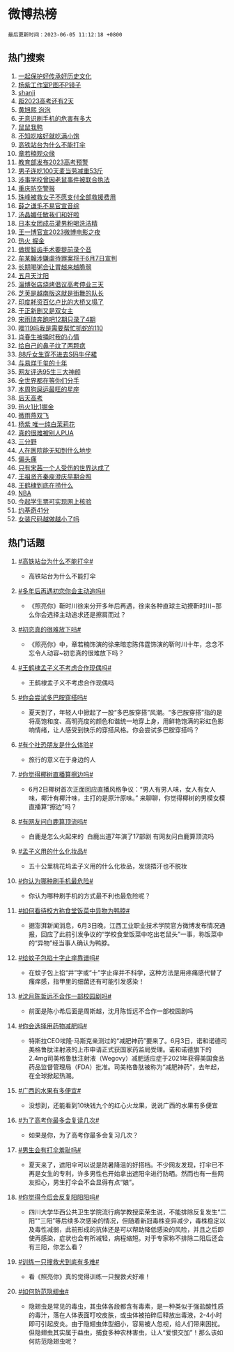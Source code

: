 # 微博热榜

`最后更新时间：2023-06-05 11:12:18 +0800`

## 热门搜索

1. [一起保护好传承好历史文化](https://m.weibo.cn/search?containerid=100103type%3D1%26t%3D10%26q%3D%23%E4%B8%80%E8%B5%B7%E4%BF%9D%E6%8A%A4%E5%A5%BD%E4%BC%A0%E6%89%BF%E5%A5%BD%E5%8E%86%E5%8F%B2%E6%96%87%E5%8C%96%23&stream_entry_id=51&isnewpage=1&extparam=seat%3D1%26c_type%3D51%26filter_type%3Drealtimehot%26stream_entry_id%3D51%26cate%3D10103%26dgr%3D0%26pos%3D0%26display_time%3D1685934736%26pre_seqid%3D168593473655006462109&luicode=10000011&lfid=106003type%253D25%2526t%253D3%2526disable_hot%253D1%2526filter_type%253Drealtimehot)
1. [杨紫工作室P图不P镜子](https://m.weibo.cn/search?containerid=100103type%3D1%26t%3D10%26q%3D%23%E6%9D%A8%E7%B4%AB%E5%B7%A5%E4%BD%9C%E5%AE%A4P%E5%9B%BE%E4%B8%8DP%E9%95%9C%E5%AD%90%23&stream_entry_id=31&isnewpage=1&extparam=seat%3D1%26realpos%3D1%26band_rank%3D1%26pos%3D0%26lcate%3D5001%26c_type%3D31%26filter_type%3Drealtimehot%26dgr%3D0%26stream_entry_id%3D31%26cate%3D5001%26flag%3D2%26q%3D%2523%25E6%259D%25A8%25E7%25B4%25AB%25E5%25B7%25A5%25E4%25BD%259C%25E5%25AE%25A4P%25E5%259B%25BE%25E4%25B8%258DP%25E9%2595%259C%25E5%25AD%2590%2523%26display_time%3D1685934736%26pre_seqid%3D168593473655006462109&luicode=10000011&lfid=106003type%253D25%2526t%253D3%2526disable_hot%253D1%2526filter_type%253Drealtimehot)
1. [shanji](https://m.weibo.cn/search?containerid=100103type%3D1%26t%3D10%26q%3Dshanji&stream_entry_id=31&isnewpage=1&extparam=seat%3D1%26realpos%3D2%26band_rank%3D2%26pos%3D1%26lcate%3D5001%26c_type%3D31%26filter_type%3Drealtimehot%26dgr%3D0%26stream_entry_id%3D31%26cate%3D5001%26flag%3D1%26q%3Dshanji%26display_time%3D1685934736%26pre_seqid%3D168593473655006462109&luicode=10000011&lfid=106003type%253D25%2526t%253D3%2526disable_hot%253D1%2526filter_type%253Drealtimehot)
1. [距2023高考还有2天](https://m.weibo.cn/search?containerid=100103type%3D1%26t%3D10%26q%3D%23%E8%B7%9D2023%E9%AB%98%E8%80%83%E8%BF%98%E6%9C%892%E5%A4%A9%23&stream_entry_id=31&isnewpage=1&extparam=seat%3D1%26realpos%3D3%26band_rank%3D3%26pos%3D2%26lcate%3D5001%26c_type%3D31%26filter_type%3Drealtimehot%26dgr%3D0%26stream_entry_id%3D31%26cate%3D5001%26flag%3D1%26q%3D%2523%25E8%25B7%259D2023%25E9%25AB%2598%25E8%2580%2583%25E8%25BF%2598%25E6%259C%25892%25E5%25A4%25A9%2523%26display_time%3D1685934736%26pre_seqid%3D168593473655006462109&luicode=10000011&lfid=106003type%253D25%2526t%253D3%2526disable_hot%253D1%2526filter_type%253Drealtimehot)
1. [黄旭熙 泡泡](https://m.weibo.cn/search?containerid=100103type%3D1%26t%3D10%26q%3D%E9%BB%84%E6%97%AD%E7%86%99+%E6%B3%A1%E6%B3%A1&stream_entry_id=31&isnewpage=1&extparam=seat%3D1%26realpos%3D4%26band_rank%3D4%26pos%3D3%26lcate%3D5001%26c_type%3D31%26filter_type%3Drealtimehot%26dgr%3D0%26stream_entry_id%3D31%26cate%3D5001%26flag%3D1%26q%3D%25E9%25BB%2584%25E6%2597%25AD%25E7%2586%2599%2520%25E6%25B3%25A1%25E6%25B3%25A1%26display_time%3D1685934736%26pre_seqid%3D168593473655006462109&luicode=10000011&lfid=106003type%253D25%2526t%253D3%2526disable_hot%253D1%2526filter_type%253Drealtimehot)
1. [无意识刷手机的危害有多大](https://m.weibo.cn/search?containerid=100103type%3D1%26t%3D10%26q%3D%23%E6%97%A0%E6%84%8F%E8%AF%86%E5%88%B7%E6%89%8B%E6%9C%BA%E7%9A%84%E5%8D%B1%E5%AE%B3%E6%9C%89%E5%A4%9A%E5%A4%A7%23&stream_entry_id=31&isnewpage=1&extparam=seat%3D1%26realpos%3D5%26band_rank%3D5%26pos%3D4%26lcate%3D5001%26c_type%3D31%26filter_type%3Drealtimehot%26dgr%3D0%26stream_entry_id%3D31%26cate%3D5001%26flag%3D2%26q%3D%2523%25E6%2597%25A0%25E6%2584%258F%25E8%25AF%2586%25E5%2588%25B7%25E6%2589%258B%25E6%259C%25BA%25E7%259A%2584%25E5%258D%25B1%25E5%25AE%25B3%25E6%259C%2589%25E5%25A4%259A%25E5%25A4%25A7%2523%26display_time%3D1685934736%26pre_seqid%3D168593473655006462109&luicode=10000011&lfid=106003type%253D25%2526t%253D3%2526disable_hot%253D1%2526filter_type%253Drealtimehot)
1. [鼠鼠我鸭](https://m.weibo.cn/search?containerid=100103type%3D1%26t%3D10%26q%3D%E9%BC%A0%E9%BC%A0%E6%88%91%E9%B8%AD&stream_entry_id=31&isnewpage=1&extparam=seat%3D1%26realpos%3D6%26band_rank%3D6%26pos%3D5%26lcate%3D5001%26c_type%3D31%26filter_type%3Drealtimehot%26dgr%3D0%26stream_entry_id%3D31%26cate%3D5001%26flag%3D1%26q%3D%25E9%25BC%25A0%25E9%25BC%25A0%25E6%2588%2591%25E9%25B8%25AD%26display_time%3D1685934736%26pre_seqid%3D168593473655006462109&luicode=10000011&lfid=106003type%253D25%2526t%253D3%2526disable_hot%253D1%2526filter_type%253Drealtimehot)
1. [不知吃啥好就吃满小饱](https://m.weibo.cn/search?containerid=100103type%3D1%26t%3D10%26q%3D%23%E4%B8%8D%E7%9F%A5%E5%90%83%E5%95%A5%E5%A5%BD%E5%B0%B1%E5%90%83%E6%BB%A1%E5%B0%8F%E9%A5%B1%23&stream_entry_id=31&isnewpage=1&extparam=seat%3D1%26stream_entry_id%3D31%26c_type%3D31%26band_rank%3D7%26topic_ad%3D1%26pos%3D6%26lcate%3D5001%26is_ad_pos%3D1%26filter_type%3Drealtimehot%26q%3D%2523%25E4%25B8%258D%25E7%259F%25A5%25E5%2590%2583%25E5%2595%25A5%25E5%25A5%25BD%25E5%25B0%25B1%25E5%2590%2583%25E6%25BB%25A1%25E5%25B0%258F%25E9%25A5%25B1%2523%26cate%3D5001%26dgr%3D0%26adid%3D191347%26display_time%3D1685934736%26pre_seqid%3D168593473655006462109&luicode=10000011&lfid=106003type%253D25%2526t%253D3%2526disable_hot%253D1%2526filter_type%253Drealtimehot)
1. [高铁站台为什么不能打伞](https://m.weibo.cn/search?containerid=100103type%3D1%26t%3D10%26q%3D%23%E9%AB%98%E9%93%81%E7%AB%99%E5%8F%B0%E4%B8%BA%E4%BB%80%E4%B9%88%E4%B8%8D%E8%83%BD%E6%89%93%E4%BC%9E%23&stream_entry_id=31&isnewpage=1&extparam=seat%3D1%26realpos%3D7%26band_rank%3D7%26pos%3D7%26lcate%3D5001%26c_type%3D31%26filter_type%3Drealtimehot%26dgr%3D0%26stream_entry_id%3D31%26cate%3D5001%26flag%3D1%26q%3D%2523%25E9%25AB%2598%25E9%2593%2581%25E7%25AB%2599%25E5%258F%25B0%25E4%25B8%25BA%25E4%25BB%2580%25E4%25B9%2588%25E4%25B8%258D%25E8%2583%25BD%25E6%2589%2593%25E4%25BC%259E%2523%26display_time%3D1685934736%26pre_seqid%3D168593473655006462109&luicode=10000011&lfid=106003type%253D25%2526t%253D3%2526disable_hot%253D1%2526filter_type%253Drealtimehot)
1. [章若楠观众缘](https://m.weibo.cn/search?containerid=100103type%3D1%26t%3D10%26q%3D%23%E7%AB%A0%E8%8B%A5%E6%A5%A0%E8%A7%82%E4%BC%97%E7%BC%98%23&stream_entry_id=31&isnewpage=1&extparam=seat%3D1%26realpos%3D8%26band_rank%3D8%26pos%3D8%26lcate%3D5001%26c_type%3D31%26filter_type%3Drealtimehot%26dgr%3D0%26stream_entry_id%3D31%26cate%3D5001%26flag%3D2%26q%3D%2523%25E7%25AB%25A0%25E8%258B%25A5%25E6%25A5%25A0%25E8%25A7%2582%25E4%25BC%2597%25E7%25BC%2598%2523%26display_time%3D1685934736%26pre_seqid%3D168593473655006462109&luicode=10000011&lfid=106003type%253D25%2526t%253D3%2526disable_hot%253D1%2526filter_type%253Drealtimehot)
1. [教育部发布2023高考预警](https://m.weibo.cn/search?containerid=100103type%3D1%26t%3D10%26q%3D%23%E6%95%99%E8%82%B2%E9%83%A8%E5%8F%91%E5%B8%832023%E9%AB%98%E8%80%83%E9%A2%84%E8%AD%A6%23&stream_entry_id=31&isnewpage=1&extparam=seat%3D1%26realpos%3D9%26band_rank%3D9%26pos%3D9%26lcate%3D5001%26c_type%3D31%26filter_type%3Drealtimehot%26dgr%3D0%26stream_entry_id%3D31%26cate%3D5001%26flag%3D2%26q%3D%2523%25E6%2595%2599%25E8%2582%25B2%25E9%2583%25A8%25E5%258F%2591%25E5%25B8%25832023%25E9%25AB%2598%25E8%2580%2583%25E9%25A2%2584%25E8%25AD%25A6%2523%26display_time%3D1685934736%26pre_seqid%3D168593473655006462109&luicode=10000011&lfid=106003type%253D25%2526t%253D3%2526disable_hot%253D1%2526filter_type%253Drealtimehot)
1. [男子连吃100天麦当劳减重53斤](https://m.weibo.cn/search?containerid=100103type%3D1%26t%3D10%26q%3D%23%E7%94%B7%E5%AD%90%E8%BF%9E%E5%90%83100%E5%A4%A9%E9%BA%A6%E5%BD%93%E5%8A%B3%E5%87%8F%E9%87%8D53%E6%96%A4%23&stream_entry_id=31&isnewpage=1&extparam=seat%3D1%26realpos%3D10%26band_rank%3D10%26pos%3D10%26lcate%3D5001%26c_type%3D31%26filter_type%3Drealtimehot%26dgr%3D0%26stream_entry_id%3D31%26cate%3D5001%26flag%3D2%26q%3D%2523%25E7%2594%25B7%25E5%25AD%2590%25E8%25BF%259E%25E5%2590%2583100%25E5%25A4%25A9%25E9%25BA%25A6%25E5%25BD%2593%25E5%258A%25B3%25E5%2587%258F%25E9%2587%258D53%25E6%2596%25A4%2523%26display_time%3D1685934736%26pre_seqid%3D168593473655006462109&luicode=10000011&lfid=106003type%253D25%2526t%253D3%2526disable_hot%253D1%2526filter_type%253Drealtimehot)
1. [涉事学校曾因老鼠事件被联合执法](https://m.weibo.cn/search?containerid=100103type%3D1%26t%3D10%26q%3D%23%E6%B6%89%E4%BA%8B%E5%AD%A6%E6%A0%A1%E6%9B%BE%E5%9B%A0%E8%80%81%E9%BC%A0%E4%BA%8B%E4%BB%B6%E8%A2%AB%E8%81%94%E5%90%88%E6%89%A7%E6%B3%95%23&stream_entry_id=31&isnewpage=1&extparam=seat%3D1%26realpos%3D11%26band_rank%3D11%26pos%3D11%26lcate%3D5001%26c_type%3D31%26filter_type%3Drealtimehot%26dgr%3D0%26stream_entry_id%3D31%26cate%3D5001%26flag%3D2%26q%3D%2523%25E6%25B6%2589%25E4%25BA%258B%25E5%25AD%25A6%25E6%25A0%25A1%25E6%259B%25BE%25E5%259B%25A0%25E8%2580%2581%25E9%25BC%25A0%25E4%25BA%258B%25E4%25BB%25B6%25E8%25A2%25AB%25E8%2581%2594%25E5%2590%2588%25E6%2589%25A7%25E6%25B3%2595%2523%26display_time%3D1685934736%26pre_seqid%3D168593473655006462109&luicode=10000011&lfid=106003type%253D25%2526t%253D3%2526disable_hot%253D1%2526filter_type%253Drealtimehot)
1. [重庆防空警报](https://m.weibo.cn/search?containerid=100103type%3D1%26t%3D10%26q%3D%E9%87%8D%E5%BA%86%E9%98%B2%E7%A9%BA%E8%AD%A6%E6%8A%A5&stream_entry_id=31&isnewpage=1&extparam=seat%3D1%26realpos%3D12%26band_rank%3D12%26pos%3D12%26lcate%3D5001%26c_type%3D31%26filter_type%3Drealtimehot%26dgr%3D0%26stream_entry_id%3D31%26cate%3D5001%26flag%3D1%26q%3D%25E9%2587%258D%25E5%25BA%2586%25E9%2598%25B2%25E7%25A9%25BA%25E8%25AD%25A6%25E6%258A%25A5%26display_time%3D1685934736%26pre_seqid%3D168593473655006462109&luicode=10000011&lfid=106003type%253D25%2526t%253D3%2526disable_hot%253D1%2526filter_type%253Drealtimehot)
1. [珠峰被救女子不愿支付全部救援费用](https://m.weibo.cn/search?containerid=100103type%3D1%26t%3D10%26q%3D%23%E7%8F%A0%E5%B3%B0%E8%A2%AB%E6%95%91%E5%A5%B3%E5%AD%90%E4%B8%8D%E6%84%BF%E6%94%AF%E4%BB%98%E5%85%A8%E9%83%A8%E6%95%91%E6%8F%B4%E8%B4%B9%E7%94%A8%23&stream_entry_id=31&isnewpage=1&extparam=seat%3D1%26realpos%3D13%26band_rank%3D13%26pos%3D13%26lcate%3D5001%26c_type%3D31%26filter_type%3Drealtimehot%26dgr%3D0%26stream_entry_id%3D31%26cate%3D5001%26flag%3D1%26q%3D%2523%25E7%258F%25A0%25E5%25B3%25B0%25E8%25A2%25AB%25E6%2595%2591%25E5%25A5%25B3%25E5%25AD%2590%25E4%25B8%258D%25E6%2584%25BF%25E6%2594%25AF%25E4%25BB%2598%25E5%2585%25A8%25E9%2583%25A8%25E6%2595%2591%25E6%258F%25B4%25E8%25B4%25B9%25E7%2594%25A8%2523%26display_time%3D1685934736%26pre_seqid%3D168593473655006462109&luicode=10000011&lfid=106003type%253D25%2526t%253D3%2526disable_hot%253D1%2526filter_type%253Drealtimehot)
1. [薛之谦毛不易官宣音综](https://m.weibo.cn/search?containerid=100103type%3D1%26t%3D10%26q%3D%23%E8%96%9B%E4%B9%8B%E8%B0%A6%E6%AF%9B%E4%B8%8D%E6%98%93%E5%AE%98%E5%AE%A3%E9%9F%B3%E7%BB%BC%23&stream_entry_id=31&isnewpage=1&extparam=seat%3D1%26realpos%3D14%26band_rank%3D14%26pos%3D14%26lcate%3D5001%26c_type%3D31%26filter_type%3Drealtimehot%26dgr%3D0%26stream_entry_id%3D31%26cate%3D5001%26flag%3D1%26q%3D%2523%25E8%2596%259B%25E4%25B9%258B%25E8%25B0%25A6%25E6%25AF%259B%25E4%25B8%258D%25E6%2598%2593%25E5%25AE%2598%25E5%25AE%25A3%25E9%259F%25B3%25E7%25BB%25BC%2523%26display_time%3D1685934736%26pre_seqid%3D168593473655006462109&luicode=10000011&lfid=106003type%253D25%2526t%253D3%2526disable_hot%253D1%2526filter_type%253Drealtimehot)
1. [汤晶媚任敏我们和好啦](https://m.weibo.cn/search?containerid=100103type%3D1%26t%3D10%26q%3D%23%E6%B1%A4%E6%99%B6%E5%AA%9A%E4%BB%BB%E6%95%8F%E6%88%91%E4%BB%AC%E5%92%8C%E5%A5%BD%E5%95%A6%23&stream_entry_id=31&isnewpage=1&extparam=seat%3D1%26realpos%3D15%26band_rank%3D15%26pos%3D15%26lcate%3D5001%26c_type%3D31%26filter_type%3Drealtimehot%26dgr%3D0%26stream_entry_id%3D31%26cate%3D5001%26flag%3D2%26q%3D%2523%25E6%25B1%25A4%25E6%2599%25B6%25E5%25AA%259A%25E4%25BB%25BB%25E6%2595%258F%25E6%2588%2591%25E4%25BB%25AC%25E5%2592%258C%25E5%25A5%25BD%25E5%2595%25A6%2523%26display_time%3D1685934736%26pre_seqid%3D168593473655006462109&luicode=10000011&lfid=106003type%253D25%2526t%253D3%2526disable_hot%253D1%2526filter_type%253Drealtimehot)
1. [日本女团成员灌男粉喝洗洁精](https://m.weibo.cn/search?containerid=100103type%3D1%26t%3D10%26q%3D%23%E6%97%A5%E6%9C%AC%E5%A5%B3%E5%9B%A2%E6%88%90%E5%91%98%E7%81%8C%E7%94%B7%E7%B2%89%E5%96%9D%E6%B4%97%E6%B4%81%E7%B2%BE%23&stream_entry_id=31&isnewpage=1&extparam=seat%3D1%26realpos%3D16%26band_rank%3D16%26pos%3D16%26lcate%3D5001%26c_type%3D31%26filter_type%3Drealtimehot%26dgr%3D0%26stream_entry_id%3D31%26cate%3D5001%26flag%3D0%26q%3D%2523%25E6%2597%25A5%25E6%259C%25AC%25E5%25A5%25B3%25E5%259B%25A2%25E6%2588%2590%25E5%2591%2598%25E7%2581%258C%25E7%2594%25B7%25E7%25B2%2589%25E5%2596%259D%25E6%25B4%2597%25E6%25B4%2581%25E7%25B2%25BE%2523%26display_time%3D1685934736%26pre_seqid%3D168593473655006462109&luicode=10000011&lfid=106003type%253D25%2526t%253D3%2526disable_hot%253D1%2526filter_type%253Drealtimehot)
1. [王一博官宣2023微博电影之夜](https://m.weibo.cn/search?containerid=100103type%3D1%26t%3D10%26q%3D%23%E7%8E%8B%E4%B8%80%E5%8D%9A%E5%AE%98%E5%AE%A32023%E5%BE%AE%E5%8D%9A%E7%94%B5%E5%BD%B1%E4%B9%8B%E5%A4%9C%23&stream_entry_id=31&isnewpage=1&extparam=seat%3D1%26realpos%3D17%26band_rank%3D17%26pos%3D17%26lcate%3D5001%26c_type%3D31%26filter_type%3Drealtimehot%26dgr%3D0%26stream_entry_id%3D31%26cate%3D5001%26flag%3D1%26q%3D%2523%25E7%258E%258B%25E4%25B8%2580%25E5%258D%259A%25E5%25AE%2598%25E5%25AE%25A32023%25E5%25BE%25AE%25E5%258D%259A%25E7%2594%25B5%25E5%25BD%25B1%25E4%25B9%258B%25E5%25A4%259C%2523%26display_time%3D1685934736%26pre_seqid%3D168593473655006462109&luicode=10000011&lfid=106003type%253D25%2526t%253D3%2526disable_hot%253D1%2526filter_type%253Drealtimehot)
1. [热火 掘金](https://m.weibo.cn/search?containerid=100103type%3D1%26t%3D10%26q%3D%E7%83%AD%E7%81%AB+%E6%8E%98%E9%87%91&stream_entry_id=31&isnewpage=1&extparam=seat%3D1%26realpos%3D18%26band_rank%3D18%26pos%3D18%26lcate%3D5001%26c_type%3D31%26filter_type%3Drealtimehot%26dgr%3D0%26stream_entry_id%3D31%26cate%3D5001%26flag%3D0%26q%3D%25E7%2583%25AD%25E7%2581%25AB%2520%25E6%258E%2598%25E9%2587%2591%26display_time%3D1685934736%26pre_seqid%3D168593473655006462109&luicode=10000011&lfid=106003type%253D25%2526t%253D3%2526disable_hot%253D1%2526filter_type%253Drealtimehot)
1. [做拔智齿手术要提前录个音](https://m.weibo.cn/search?containerid=100103type%3D1%26t%3D10%26q%3D%23%E5%81%9A%E6%8B%94%E6%99%BA%E9%BD%BF%E6%89%8B%E6%9C%AF%E8%A6%81%E6%8F%90%E5%89%8D%E5%BD%95%E4%B8%AA%E9%9F%B3%23&stream_entry_id=31&isnewpage=1&extparam=seat%3D1%26realpos%3D19%26band_rank%3D19%26pos%3D19%26lcate%3D5001%26c_type%3D31%26filter_type%3Drealtimehot%26dgr%3D0%26stream_entry_id%3D31%26cate%3D5001%26flag%3D0%26q%3D%2523%25E5%2581%259A%25E6%258B%2594%25E6%2599%25BA%25E9%25BD%25BF%25E6%2589%258B%25E6%259C%25AF%25E8%25A6%2581%25E6%258F%2590%25E5%2589%258D%25E5%25BD%2595%25E4%25B8%25AA%25E9%259F%25B3%2523%26display_time%3D1685934736%26pre_seqid%3D168593473655006462109&luicode=10000011&lfid=106003type%253D25%2526t%253D3%2526disable_hot%253D1%2526filter_type%253Drealtimehot)
1. [牟某翰涉嫌虐待罪案将于6月7日宣判](https://m.weibo.cn/search?containerid=100103type%3D1%26t%3D10%26q%3D%23%E7%89%9F%E6%9F%90%E7%BF%B0%E6%B6%89%E5%AB%8C%E8%99%90%E5%BE%85%E7%BD%AA%E6%A1%88%E5%B0%86%E4%BA%8E6%E6%9C%887%E6%97%A5%E5%AE%A3%E5%88%A4%23&stream_entry_id=31&isnewpage=1&extparam=seat%3D1%26realpos%3D20%26band_rank%3D20%26pos%3D20%26lcate%3D5001%26c_type%3D31%26filter_type%3Drealtimehot%26dgr%3D0%26stream_entry_id%3D31%26cate%3D5001%26flag%3D1%26q%3D%2523%25E7%2589%259F%25E6%259F%2590%25E7%25BF%25B0%25E6%25B6%2589%25E5%25AB%258C%25E8%2599%2590%25E5%25BE%2585%25E7%25BD%25AA%25E6%25A1%2588%25E5%25B0%2586%25E4%25BA%258E6%25E6%259C%25887%25E6%2597%25A5%25E5%25AE%25A3%25E5%2588%25A4%2523%26display_time%3D1685934736%26pre_seqid%3D168593473655006462109&luicode=10000011&lfid=106003type%253D25%2526t%253D3%2526disable_hot%253D1%2526filter_type%253Drealtimehot)
1. [长期喝粥会让胃越来越脆弱](https://m.weibo.cn/search?containerid=100103type%3D1%26t%3D10%26q%3D%23%E9%95%BF%E6%9C%9F%E5%96%9D%E7%B2%A5%E4%BC%9A%E8%AE%A9%E8%83%83%E8%B6%8A%E6%9D%A5%E8%B6%8A%E8%84%86%E5%BC%B1%23&stream_entry_id=31&isnewpage=1&extparam=seat%3D1%26realpos%3D21%26band_rank%3D21%26pos%3D21%26lcate%3D5001%26c_type%3D31%26filter_type%3Drealtimehot%26dgr%3D0%26stream_entry_id%3D31%26cate%3D5001%26flag%3D2%26q%3D%2523%25E9%2595%25BF%25E6%259C%259F%25E5%2596%259D%25E7%25B2%25A5%25E4%25BC%259A%25E8%25AE%25A9%25E8%2583%2583%25E8%25B6%258A%25E6%259D%25A5%25E8%25B6%258A%25E8%2584%2586%25E5%25BC%25B1%2523%26display_time%3D1685934736%26pre_seqid%3D168593473655006462109&luicode=10000011&lfid=106003type%253D25%2526t%253D3%2526disable_hot%253D1%2526filter_type%253Drealtimehot)
1. [五月天沈阳](https://m.weibo.cn/search?containerid=100103type%3D1%26t%3D10%26q%3D%E4%BA%94%E6%9C%88%E5%A4%A9%E6%B2%88%E9%98%B3&stream_entry_id=31&isnewpage=1&extparam=seat%3D1%26realpos%3D22%26band_rank%3D22%26pos%3D22%26lcate%3D5001%26c_type%3D31%26filter_type%3Drealtimehot%26dgr%3D0%26stream_entry_id%3D31%26cate%3D5001%26flag%3D1%26q%3D%25E4%25BA%2594%25E6%259C%2588%25E5%25A4%25A9%25E6%25B2%2588%25E9%2598%25B3%26display_time%3D1685934736%26pre_seqid%3D168593473655006462109&luicode=10000011&lfid=106003type%253D25%2526t%253D3%2526disable_hot%253D1%2526filter_type%253Drealtimehot)
1. [淄博张店烧烤倡议高考停业三天](https://m.weibo.cn/search?containerid=100103type%3D1%26t%3D10%26q%3D%23%E6%B7%84%E5%8D%9A%E5%BC%A0%E5%BA%97%E7%83%A7%E7%83%A4%E5%80%A1%E8%AE%AE%E9%AB%98%E8%80%83%E5%81%9C%E4%B8%9A%E4%B8%89%E5%A4%A9%23&stream_entry_id=31&isnewpage=1&extparam=seat%3D1%26realpos%3D23%26band_rank%3D23%26pos%3D23%26lcate%3D5001%26c_type%3D31%26filter_type%3Drealtimehot%26dgr%3D0%26stream_entry_id%3D31%26cate%3D5001%26flag%3D1%26q%3D%2523%25E6%25B7%2584%25E5%258D%259A%25E5%25BC%25A0%25E5%25BA%2597%25E7%2583%25A7%25E7%2583%25A4%25E5%2580%25A1%25E8%25AE%25AE%25E9%25AB%2598%25E8%2580%2583%25E5%2581%259C%25E4%25B8%259A%25E4%25B8%2589%25E5%25A4%25A9%2523%26display_time%3D1685934736%26pre_seqid%3D168593473655006462109&luicode=10000011&lfid=106003type%253D25%2526t%253D3%2526disable_hot%253D1%2526filter_type%253Drealtimehot)
1. [芝芙是越南版这就是街舞的队长](https://m.weibo.cn/search?containerid=100103type%3D1%26t%3D10%26q%3D%23%E8%8A%9D%E8%8A%99%E6%98%AF%E8%B6%8A%E5%8D%97%E7%89%88%E8%BF%99%E5%B0%B1%E6%98%AF%E8%A1%97%E8%88%9E%E7%9A%84%E9%98%9F%E9%95%BF%23&stream_entry_id=31&isnewpage=1&extparam=seat%3D1%26realpos%3D24%26band_rank%3D24%26pos%3D24%26lcate%3D5001%26c_type%3D31%26filter_type%3Drealtimehot%26dgr%3D0%26stream_entry_id%3D31%26cate%3D5001%26flag%3D1%26q%3D%2523%25E8%258A%259D%25E8%258A%2599%25E6%2598%25AF%25E8%25B6%258A%25E5%258D%2597%25E7%2589%2588%25E8%25BF%2599%25E5%25B0%25B1%25E6%2598%25AF%25E8%25A1%2597%25E8%2588%259E%25E7%259A%2584%25E9%2598%259F%25E9%2595%25BF%2523%26display_time%3D1685934736%26pre_seqid%3D168593473655006462109&luicode=10000011&lfid=106003type%253D25%2526t%253D3%2526disable_hot%253D1%2526filter_type%253Drealtimehot)
1. [印度耗资百亿卢比的大桥又塌了](https://m.weibo.cn/search?containerid=100103type%3D1%26t%3D10%26q%3D%23%E5%8D%B0%E5%BA%A6%E8%80%97%E8%B5%84%E7%99%BE%E4%BA%BF%E5%8D%A2%E6%AF%94%E7%9A%84%E5%A4%A7%E6%A1%A5%E5%8F%88%E5%A1%8C%E4%BA%86%23&stream_entry_id=31&isnewpage=1&extparam=seat%3D1%26realpos%3D25%26band_rank%3D25%26pos%3D25%26lcate%3D5001%26c_type%3D31%26filter_type%3Drealtimehot%26dgr%3D0%26stream_entry_id%3D31%26cate%3D5001%26flag%3D1%26q%3D%2523%25E5%258D%25B0%25E5%25BA%25A6%25E8%2580%2597%25E8%25B5%2584%25E7%2599%25BE%25E4%25BA%25BF%25E5%258D%25A2%25E6%25AF%2594%25E7%259A%2584%25E5%25A4%25A7%25E6%25A1%25A5%25E5%258F%2588%25E5%25A1%258C%25E4%25BA%2586%2523%26display_time%3D1685934736%26pre_seqid%3D168593473655006462109&luicode=10000011&lfid=106003type%253D25%2526t%253D3%2526disable_hot%253D1%2526filter_type%253Drealtimehot)
1. [于正新剧又是双女主](https://m.weibo.cn/search?containerid=100103type%3D1%26t%3D10%26q%3D%23%E4%BA%8E%E6%AD%A3%E6%96%B0%E5%89%A7%E5%8F%88%E6%98%AF%E5%8F%8C%E5%A5%B3%E4%B8%BB%23&stream_entry_id=31&isnewpage=1&extparam=seat%3D1%26realpos%3D26%26band_rank%3D26%26pos%3D26%26lcate%3D5001%26c_type%3D31%26filter_type%3Drealtimehot%26dgr%3D0%26stream_entry_id%3D31%26cate%3D5001%26flag%3D1%26q%3D%2523%25E4%25BA%258E%25E6%25AD%25A3%25E6%2596%25B0%25E5%2589%25A7%25E5%258F%2588%25E6%2598%25AF%25E5%258F%258C%25E5%25A5%25B3%25E4%25B8%25BB%2523%26display_time%3D1685934736%26pre_seqid%3D168593473655006462109&luicode=10000011&lfid=106003type%253D25%2526t%253D3%2526disable_hot%253D1%2526filter_type%253Drealtimehot)
1. [宋雨琦奔跑吧12期只录了4期](https://m.weibo.cn/search?containerid=100103type%3D1%26t%3D10%26q%3D%23%E5%AE%8B%E9%9B%A8%E7%90%A6%E5%A5%94%E8%B7%91%E5%90%A712%E6%9C%9F%E5%8F%AA%E5%BD%95%E4%BA%864%E6%9C%9F%23&stream_entry_id=31&isnewpage=1&extparam=seat%3D1%26realpos%3D27%26band_rank%3D27%26pos%3D27%26lcate%3D5001%26c_type%3D31%26filter_type%3Drealtimehot%26dgr%3D0%26stream_entry_id%3D31%26cate%3D5001%26flag%3D0%26q%3D%2523%25E5%25AE%258B%25E9%259B%25A8%25E7%2590%25A6%25E5%25A5%2594%25E8%25B7%2591%25E5%2590%25A712%25E6%259C%259F%25E5%258F%25AA%25E5%25BD%2595%25E4%25BA%25864%25E6%259C%259F%2523%26display_time%3D1685934736%26pre_seqid%3D168593473655006462109&luicode=10000011&lfid=106003type%253D25%2526t%253D3%2526disable_hot%253D1%2526filter_type%253Drealtimehot)
1. [喂119吗我是需要帮忙抓蛇的110](https://m.weibo.cn/search?containerid=100103type%3D1%26t%3D10%26q%3D%23%E5%96%82119%E5%90%97%E6%88%91%E6%98%AF%E9%9C%80%E8%A6%81%E5%B8%AE%E5%BF%99%E6%8A%93%E8%9B%87%E7%9A%84110%23&stream_entry_id=31&isnewpage=1&extparam=seat%3D1%26realpos%3D28%26band_rank%3D28%26pos%3D28%26lcate%3D5001%26c_type%3D31%26filter_type%3Drealtimehot%26dgr%3D0%26stream_entry_id%3D31%26cate%3D5001%26flag%3D1%26q%3D%2523%25E5%2596%2582119%25E5%2590%2597%25E6%2588%2591%25E6%2598%25AF%25E9%259C%2580%25E8%25A6%2581%25E5%25B8%25AE%25E5%25BF%2599%25E6%258A%2593%25E8%259B%2587%25E7%259A%2584110%2523%26display_time%3D1685934736%26pre_seqid%3D168593473655006462109&luicode=10000011&lfid=106003type%253D25%2526t%253D3%2526disable_hot%253D1%2526filter_type%253Drealtimehot)
1. [肖春生被捅时我的心情](https://m.weibo.cn/search?containerid=100103type%3D1%26t%3D10%26q%3D%23%E8%82%96%E6%98%A5%E7%94%9F%E8%A2%AB%E6%8D%85%E6%97%B6%E6%88%91%E7%9A%84%E5%BF%83%E6%83%85%23&stream_entry_id=31&isnewpage=1&extparam=seat%3D1%26realpos%3D29%26band_rank%3D29%26pos%3D29%26lcate%3D5001%26c_type%3D31%26filter_type%3Drealtimehot%26dgr%3D0%26stream_entry_id%3D31%26cate%3D5001%26flag%3D1%26q%3D%2523%25E8%2582%2596%25E6%2598%25A5%25E7%2594%259F%25E8%25A2%25AB%25E6%258D%2585%25E6%2597%25B6%25E6%2588%2591%25E7%259A%2584%25E5%25BF%2583%25E6%2583%2585%2523%26display_time%3D1685934736%26pre_seqid%3D168593473655006462109&luicode=10000011&lfid=106003type%253D25%2526t%253D3%2526disable_hot%253D1%2526filter_type%253Drealtimehot)
1. [给自己的鼻子纹了两颗痣](https://m.weibo.cn/search?containerid=100103type%3D1%26t%3D10%26q%3D%23%E7%BB%99%E8%87%AA%E5%B7%B1%E7%9A%84%E9%BC%BB%E5%AD%90%E7%BA%B9%E4%BA%86%E4%B8%A4%E9%A2%97%E7%97%A3%23&stream_entry_id=31&isnewpage=1&extparam=seat%3D1%26realpos%3D30%26band_rank%3D30%26pos%3D30%26lcate%3D5001%26c_type%3D31%26filter_type%3Drealtimehot%26dgr%3D0%26stream_entry_id%3D31%26cate%3D5001%26flag%3D1%26q%3D%2523%25E7%25BB%2599%25E8%2587%25AA%25E5%25B7%25B1%25E7%259A%2584%25E9%25BC%25BB%25E5%25AD%2590%25E7%25BA%25B9%25E4%25BA%2586%25E4%25B8%25A4%25E9%25A2%2597%25E7%2597%25A3%2523%26display_time%3D1685934736%26pre_seqid%3D168593473655006462109&luicode=10000011&lfid=106003type%253D25%2526t%253D3%2526disable_hot%253D1%2526filter_type%253Drealtimehot)
1. [88斤女生穿不进去S码牛仔裙](https://m.weibo.cn/search?containerid=100103type%3D1%26t%3D10%26q%3D%2388%E6%96%A4%E5%A5%B3%E7%94%9F%E7%A9%BF%E4%B8%8D%E8%BF%9B%E5%8E%BBS%E7%A0%81%E7%89%9B%E4%BB%94%E8%A3%99%23&stream_entry_id=31&isnewpage=1&extparam=seat%3D1%26realpos%3D31%26band_rank%3D31%26pos%3D31%26lcate%3D5001%26c_type%3D31%26filter_type%3Drealtimehot%26dgr%3D0%26stream_entry_id%3D31%26cate%3D5001%26flag%3D0%26q%3D%252388%25E6%2596%25A4%25E5%25A5%25B3%25E7%2594%259F%25E7%25A9%25BF%25E4%25B8%258D%25E8%25BF%259B%25E5%258E%25BBS%25E7%25A0%2581%25E7%2589%259B%25E4%25BB%2594%25E8%25A3%2599%2523%26display_time%3D1685934736%26pre_seqid%3D168593473655006462109&luicode=10000011&lfid=106003type%253D25%2526t%253D3%2526disable_hot%253D1%2526filter_type%253Drealtimehot)
1. [与易烊千玺的十年](https://m.weibo.cn/search?containerid=100103type%3D1%26t%3D10%26q%3D%23%E4%B8%8E%E6%98%93%E7%83%8A%E5%8D%83%E7%8E%BA%E7%9A%84%E5%8D%81%E5%B9%B4%23&stream_entry_id=31&isnewpage=1&extparam=seat%3D1%26realpos%3D32%26band_rank%3D32%26pos%3D32%26lcate%3D5001%26c_type%3D31%26filter_type%3Drealtimehot%26dgr%3D0%26stream_entry_id%3D31%26cate%3D5001%26flag%3D1%26q%3D%2523%25E4%25B8%258E%25E6%2598%2593%25E7%2583%258A%25E5%258D%2583%25E7%258E%25BA%25E7%259A%2584%25E5%258D%2581%25E5%25B9%25B4%2523%26display_time%3D1685934736%26pre_seqid%3D168593473655006462109&luicode=10000011&lfid=106003type%253D25%2526t%253D3%2526disable_hot%253D1%2526filter_type%253Drealtimehot)
1. [网友评选95生三大神颜](https://m.weibo.cn/search?containerid=100103type%3D1%26t%3D10%26q%3D%23%E7%BD%91%E5%8F%8B%E8%AF%84%E9%80%8995%E7%94%9F%E4%B8%89%E5%A4%A7%E7%A5%9E%E9%A2%9C%23&stream_entry_id=31&isnewpage=1&extparam=seat%3D1%26realpos%3D33%26band_rank%3D33%26pos%3D33%26lcate%3D5001%26c_type%3D31%26filter_type%3Drealtimehot%26dgr%3D0%26stream_entry_id%3D31%26cate%3D5001%26flag%3D0%26q%3D%2523%25E7%25BD%2591%25E5%258F%258B%25E8%25AF%2584%25E9%2580%258995%25E7%2594%259F%25E4%25B8%2589%25E5%25A4%25A7%25E7%25A5%259E%25E9%25A2%259C%2523%26display_time%3D1685934736%26pre_seqid%3D168593473655006462109&luicode=10000011&lfid=106003type%253D25%2526t%253D3%2526disable_hot%253D1%2526filter_type%253Drealtimehot)
1. [全世界都在等你们分手](https://m.weibo.cn/search?containerid=100103type%3D1%26t%3D10%26q%3D%E5%85%A8%E4%B8%96%E7%95%8C%E9%83%BD%E5%9C%A8%E7%AD%89%E4%BD%A0%E4%BB%AC%E5%88%86%E6%89%8B&stream_entry_id=31&isnewpage=1&extparam=seat%3D1%26realpos%3D34%26band_rank%3D34%26pos%3D34%26lcate%3D5001%26c_type%3D31%26filter_type%3Drealtimehot%26dgr%3D0%26stream_entry_id%3D31%26cate%3D5001%26flag%3D0%26q%3D%25E5%2585%25A8%25E4%25B8%2596%25E7%2595%258C%25E9%2583%25BD%25E5%259C%25A8%25E7%25AD%2589%25E4%25BD%25A0%25E4%25BB%25AC%25E5%2588%2586%25E6%2589%258B%26display_time%3D1685934736%26pre_seqid%3D168593473655006462109&luicode=10000011&lfid=106003type%253D25%2526t%253D3%2526disable_hot%253D1%2526filter_type%253Drealtimehot)
1. [本周狗屎运最旺的星座](https://m.weibo.cn/search?containerid=100103type%3D1%26t%3D10%26q%3D%E6%9C%AC%E5%91%A8%E7%8B%97%E5%B1%8E%E8%BF%90%E6%9C%80%E6%97%BA%E7%9A%84%E6%98%9F%E5%BA%A7&stream_entry_id=31&isnewpage=1&extparam=seat%3D1%26realpos%3D35%26band_rank%3D35%26pos%3D35%26lcate%3D5001%26c_type%3D31%26filter_type%3Drealtimehot%26dgr%3D0%26stream_entry_id%3D31%26cate%3D5001%26flag%3D0%26q%3D%25E6%259C%25AC%25E5%2591%25A8%25E7%258B%2597%25E5%25B1%258E%25E8%25BF%2590%25E6%259C%2580%25E6%2597%25BA%25E7%259A%2584%25E6%2598%259F%25E5%25BA%25A7%26display_time%3D1685934736%26pre_seqid%3D168593473655006462109&luicode=10000011&lfid=106003type%253D25%2526t%253D3%2526disable_hot%253D1%2526filter_type%253Drealtimehot)
1. [后天高考](https://m.weibo.cn/search?containerid=100103type%3D1%26t%3D10%26q%3D%E5%90%8E%E5%A4%A9%E9%AB%98%E8%80%83&stream_entry_id=31&isnewpage=1&extparam=seat%3D1%26realpos%3D36%26band_rank%3D36%26pos%3D36%26lcate%3D5001%26c_type%3D31%26filter_type%3Drealtimehot%26dgr%3D0%26stream_entry_id%3D31%26cate%3D5001%26flag%3D0%26q%3D%25E5%2590%258E%25E5%25A4%25A9%25E9%25AB%2598%25E8%2580%2583%26display_time%3D1685934736%26pre_seqid%3D168593473655006462109&luicode=10000011&lfid=106003type%253D25%2526t%253D3%2526disable_hot%253D1%2526filter_type%253Drealtimehot)
1. [热火1比1掘金](https://m.weibo.cn/search?containerid=100103type%3D1%26t%3D10%26q%3D%23%E7%83%AD%E7%81%AB1%E6%AF%941%E6%8E%98%E9%87%91%23&stream_entry_id=31&isnewpage=1&extparam=seat%3D1%26realpos%3D37%26band_rank%3D37%26pos%3D37%26lcate%3D5001%26c_type%3D31%26filter_type%3Drealtimehot%26dgr%3D0%26stream_entry_id%3D31%26cate%3D5001%26flag%3D1%26q%3D%2523%25E7%2583%25AD%25E7%2581%25AB1%25E6%25AF%25941%25E6%258E%2598%25E9%2587%2591%2523%26display_time%3D1685934736%26pre_seqid%3D168593473655006462109&luicode=10000011&lfid=106003type%253D25%2526t%253D3%2526disable_hot%253D1%2526filter_type%253Drealtimehot)
1. [微雨燕双飞](https://m.weibo.cn/search?containerid=100103type%3D1%26t%3D10%26q%3D%E5%BE%AE%E9%9B%A8%E7%87%95%E5%8F%8C%E9%A3%9E&stream_entry_id=31&isnewpage=1&extparam=seat%3D1%26realpos%3D38%26band_rank%3D38%26pos%3D38%26lcate%3D5001%26c_type%3D31%26filter_type%3Drealtimehot%26dgr%3D0%26stream_entry_id%3D31%26cate%3D5001%26flag%3D1%26q%3D%25E5%25BE%25AE%25E9%259B%25A8%25E7%2587%2595%25E5%258F%258C%25E9%25A3%259E%26display_time%3D1685934736%26pre_seqid%3D168593473655006462109&luicode=10000011&lfid=106003type%253D25%2526t%253D3%2526disable_hot%253D1%2526filter_type%253Drealtimehot)
1. [杨紫 唯一纯白茉莉花](https://m.weibo.cn/search?containerid=100103type%3D1%26t%3D10%26q%3D%E6%9D%A8%E7%B4%AB+%E5%94%AF%E4%B8%80%E7%BA%AF%E7%99%BD%E8%8C%89%E8%8E%89%E8%8A%B1&stream_entry_id=31&isnewpage=1&extparam=seat%3D1%26realpos%3D39%26band_rank%3D39%26pos%3D39%26lcate%3D5001%26c_type%3D31%26filter_type%3Drealtimehot%26dgr%3D0%26stream_entry_id%3D31%26cate%3D5001%26flag%3D0%26q%3D%25E6%259D%25A8%25E7%25B4%25AB%2520%25E5%2594%25AF%25E4%25B8%2580%25E7%25BA%25AF%25E7%2599%25BD%25E8%258C%2589%25E8%258E%2589%25E8%258A%25B1%26display_time%3D1685934736%26pre_seqid%3D168593473655006462109&luicode=10000011&lfid=106003type%253D25%2526t%253D3%2526disable_hot%253D1%2526filter_type%253Drealtimehot)
1. [真的很难被别人PUA](https://m.weibo.cn/search?containerid=100103type%3D1%26t%3D10%26q%3D%E7%9C%9F%E7%9A%84%E5%BE%88%E9%9A%BE%E8%A2%AB%E5%88%AB%E4%BA%BAPUA&stream_entry_id=31&isnewpage=1&extparam=seat%3D1%26realpos%3D40%26band_rank%3D40%26pos%3D40%26lcate%3D5001%26c_type%3D31%26filter_type%3Drealtimehot%26dgr%3D0%26stream_entry_id%3D31%26cate%3D5001%26flag%3D0%26q%3D%25E7%259C%259F%25E7%259A%2584%25E5%25BE%2588%25E9%259A%25BE%25E8%25A2%25AB%25E5%2588%25AB%25E4%25BA%25BAPUA%26display_time%3D1685934736%26pre_seqid%3D168593473655006462109&luicode=10000011&lfid=106003type%253D25%2526t%253D3%2526disable_hot%253D1%2526filter_type%253Drealtimehot)
1. [三分野](https://m.weibo.cn/search?containerid=100103type%3D1%26t%3D10%26q%3D%E4%B8%89%E5%88%86%E9%87%8E&stream_entry_id=31&isnewpage=1&extparam=seat%3D1%26realpos%3D41%26band_rank%3D41%26pos%3D41%26lcate%3D5001%26c_type%3D31%26filter_type%3Drealtimehot%26dgr%3D0%26stream_entry_id%3D31%26cate%3D5001%26flag%3D0%26q%3D%25E4%25B8%2589%25E5%2588%2586%25E9%2587%258E%26display_time%3D1685934736%26pre_seqid%3D168593473655006462109&luicode=10000011&lfid=106003type%253D25%2526t%253D3%2526disable_hot%253D1%2526filter_type%253Drealtimehot)
1. [人在医院能无知到什么地步](https://m.weibo.cn/search?containerid=100103type%3D1%26t%3D10%26q%3D%23%E4%BA%BA%E5%9C%A8%E5%8C%BB%E9%99%A2%E8%83%BD%E6%97%A0%E7%9F%A5%E5%88%B0%E4%BB%80%E4%B9%88%E5%9C%B0%E6%AD%A5%23&stream_entry_id=31&isnewpage=1&extparam=seat%3D1%26realpos%3D42%26band_rank%3D42%26pos%3D42%26lcate%3D5001%26c_type%3D31%26filter_type%3Drealtimehot%26dgr%3D0%26stream_entry_id%3D31%26cate%3D5001%26flag%3D0%26q%3D%2523%25E4%25BA%25BA%25E5%259C%25A8%25E5%258C%25BB%25E9%2599%25A2%25E8%2583%25BD%25E6%2597%25A0%25E7%259F%25A5%25E5%2588%25B0%25E4%25BB%2580%25E4%25B9%2588%25E5%259C%25B0%25E6%25AD%25A5%2523%26display_time%3D1685934736%26pre_seqid%3D168593473655006462109&luicode=10000011&lfid=106003type%253D25%2526t%253D3%2526disable_hot%253D1%2526filter_type%253Drealtimehot)
1. [偏头痛](https://m.weibo.cn/search?containerid=100103type%3D1%26t%3D10%26q%3D%E5%81%8F%E5%A4%B4%E7%97%9B&stream_entry_id=31&isnewpage=1&extparam=seat%3D1%26realpos%3D43%26band_rank%3D43%26pos%3D43%26lcate%3D5001%26c_type%3D31%26filter_type%3Drealtimehot%26dgr%3D0%26stream_entry_id%3D31%26cate%3D5001%26flag%3D1%26q%3D%25E5%2581%258F%25E5%25A4%25B4%25E7%2597%259B%26display_time%3D1685934736%26pre_seqid%3D168593473655006462109&luicode=10000011&lfid=106003type%253D25%2526t%253D3%2526disable_hot%253D1%2526filter_type%253Drealtimehot)
1. [只有宋茜一个人受伤的世界达成了](https://m.weibo.cn/search?containerid=100103type%3D1%26t%3D10%26q%3D%23%E5%8F%AA%E6%9C%89%E5%AE%8B%E8%8C%9C%E4%B8%80%E4%B8%AA%E4%BA%BA%E5%8F%97%E4%BC%A4%E7%9A%84%E4%B8%96%E7%95%8C%E8%BE%BE%E6%88%90%E4%BA%86%23&stream_entry_id=31&isnewpage=1&extparam=seat%3D1%26realpos%3D44%26band_rank%3D44%26pos%3D44%26lcate%3D5001%26c_type%3D31%26filter_type%3Drealtimehot%26dgr%3D0%26stream_entry_id%3D31%26cate%3D5001%26flag%3D0%26q%3D%2523%25E5%258F%25AA%25E6%259C%2589%25E5%25AE%258B%25E8%258C%259C%25E4%25B8%2580%25E4%25B8%25AA%25E4%25BA%25BA%25E5%258F%2597%25E4%25BC%25A4%25E7%259A%2584%25E4%25B8%2596%25E7%2595%258C%25E8%25BE%25BE%25E6%2588%2590%25E4%25BA%2586%2523%26display_time%3D1685934736%26pre_seqid%3D168593473655006462109&luicode=10000011&lfid=106003type%253D25%2526t%253D3%2526disable_hot%253D1%2526filter_type%253Drealtimehot)
1. [王祖贤齐秦庾澄庆早期合照](https://m.weibo.cn/search?containerid=100103type%3D1%26t%3D10%26q%3D%23%E7%8E%8B%E7%A5%96%E8%B4%A4%E9%BD%90%E7%A7%A6%E5%BA%BE%E6%BE%84%E5%BA%86%E6%97%A9%E6%9C%9F%E5%90%88%E7%85%A7%23&stream_entry_id=31&isnewpage=1&extparam=seat%3D1%26realpos%3D45%26band_rank%3D45%26pos%3D45%26lcate%3D5001%26c_type%3D31%26filter_type%3Drealtimehot%26dgr%3D0%26stream_entry_id%3D31%26cate%3D5001%26flag%3D0%26q%3D%2523%25E7%258E%258B%25E7%25A5%2596%25E8%25B4%25A4%25E9%25BD%2590%25E7%25A7%25A6%25E5%25BA%25BE%25E6%25BE%2584%25E5%25BA%2586%25E6%2597%25A9%25E6%259C%259F%25E5%2590%2588%25E7%2585%25A7%2523%26display_time%3D1685934736%26pre_seqid%3D168593473655006462109&luicode=10000011&lfid=106003type%253D25%2526t%253D3%2526disable_hot%253D1%2526filter_type%253Drealtimehot)
1. [王鹤棣到底在捞什么](https://m.weibo.cn/search?containerid=100103type%3D1%26t%3D10%26q%3D%23%E7%8E%8B%E9%B9%A4%E6%A3%A3%E5%88%B0%E5%BA%95%E5%9C%A8%E6%8D%9E%E4%BB%80%E4%B9%88%23&stream_entry_id=31&isnewpage=1&extparam=seat%3D1%26realpos%3D46%26band_rank%3D46%26pos%3D46%26lcate%3D5001%26c_type%3D31%26filter_type%3Drealtimehot%26dgr%3D0%26stream_entry_id%3D31%26cate%3D5001%26flag%3D0%26q%3D%2523%25E7%258E%258B%25E9%25B9%25A4%25E6%25A3%25A3%25E5%2588%25B0%25E5%25BA%2595%25E5%259C%25A8%25E6%258D%259E%25E4%25BB%2580%25E4%25B9%2588%2523%26display_time%3D1685934736%26pre_seqid%3D168593473655006462109&luicode=10000011&lfid=106003type%253D25%2526t%253D3%2526disable_hot%253D1%2526filter_type%253Drealtimehot)
1. [NBA](https://m.weibo.cn/search?containerid=100103type%3D1%26t%3D10%26q%3DNBA&stream_entry_id=31&isnewpage=1&extparam=seat%3D1%26realpos%3D47%26band_rank%3D47%26pos%3D47%26lcate%3D5001%26c_type%3D31%26filter_type%3Drealtimehot%26dgr%3D0%26stream_entry_id%3D31%26cate%3D5001%26flag%3D0%26q%3DNBA%26display_time%3D1685934736%26pre_seqid%3D168593473655006462109&luicode=10000011&lfid=106003type%253D25%2526t%253D3%2526disable_hot%253D1%2526filter_type%253Drealtimehot)
1. [今起学生票可实现网上核验](https://m.weibo.cn/search?containerid=100103type%3D1%26t%3D10%26q%3D%23%E4%BB%8A%E8%B5%B7%E5%AD%A6%E7%94%9F%E7%A5%A8%E5%8F%AF%E5%AE%9E%E7%8E%B0%E7%BD%91%E4%B8%8A%E6%A0%B8%E9%AA%8C%23&stream_entry_id=31&isnewpage=1&extparam=seat%3D1%26realpos%3D48%26band_rank%3D48%26pos%3D48%26lcate%3D5001%26c_type%3D31%26filter_type%3Drealtimehot%26dgr%3D0%26stream_entry_id%3D31%26cate%3D5001%26flag%3D0%26q%3D%2523%25E4%25BB%258A%25E8%25B5%25B7%25E5%25AD%25A6%25E7%2594%259F%25E7%25A5%25A8%25E5%258F%25AF%25E5%25AE%259E%25E7%258E%25B0%25E7%25BD%2591%25E4%25B8%258A%25E6%25A0%25B8%25E9%25AA%258C%2523%26display_time%3D1685934736%26pre_seqid%3D168593473655006462109&luicode=10000011&lfid=106003type%253D25%2526t%253D3%2526disable_hot%253D1%2526filter_type%253Drealtimehot)
1. [约基奇41分](https://m.weibo.cn/search?containerid=100103type%3D1%26t%3D10%26q%3D%23%E7%BA%A6%E5%9F%BA%E5%A5%8741%E5%88%86%23&stream_entry_id=31&isnewpage=1&extparam=seat%3D1%26realpos%3D49%26band_rank%3D49%26pos%3D49%26lcate%3D5001%26c_type%3D31%26filter_type%3Drealtimehot%26dgr%3D0%26stream_entry_id%3D31%26cate%3D5001%26flag%3D1%26q%3D%2523%25E7%25BA%25A6%25E5%259F%25BA%25E5%25A5%258741%25E5%2588%2586%2523%26display_time%3D1685934736%26pre_seqid%3D168593473655006462109&luicode=10000011&lfid=106003type%253D25%2526t%253D3%2526disable_hot%253D1%2526filter_type%253Drealtimehot)
1. [女装尺码越做越小了吗](https://m.weibo.cn/search?containerid=100103type%3D1%26t%3D10%26q%3D%23%E5%A5%B3%E8%A3%85%E5%B0%BA%E7%A0%81%E8%B6%8A%E5%81%9A%E8%B6%8A%E5%B0%8F%E4%BA%86%E5%90%97%23&stream_entry_id=31&isnewpage=1&extparam=seat%3D1%26realpos%3D50%26band_rank%3D50%26pos%3D50%26lcate%3D5001%26c_type%3D31%26filter_type%3Drealtimehot%26dgr%3D0%26stream_entry_id%3D31%26cate%3D5001%26flag%3D1%26q%3D%2523%25E5%25A5%25B3%25E8%25A3%2585%25E5%25B0%25BA%25E7%25A0%2581%25E8%25B6%258A%25E5%2581%259A%25E8%25B6%258A%25E5%25B0%258F%25E4%25BA%2586%25E5%2590%2597%2523%26display_time%3D1685934736%26pre_seqid%3D168593473655006462109&luicode=10000011&lfid=106003type%253D25%2526t%253D3%2526disable_hot%253D1%2526filter_type%253Drealtimehot)

## 热门话题

1. [#高铁站台为什么不能打伞#](https://m.weibo.cn/search?containerid=231522type%3D1%26t%3D10%26q%3D%23%E9%AB%98%E9%93%81%E7%AB%99%E5%8F%B0%E4%B8%BA%E4%BB%80%E4%B9%88%E4%B8%8D%E8%83%BD%E6%89%93%E4%BC%9E%23&stream_entry_id=128&isnewpage=1&extparam=seat%3D1%26lcate%3D5004%26cate%3D5004%26unitid%3D1685928982852%26c_type%3D128%26dgr%3D0%26pos%3D1-0-0%26display_time%3D1685934738%26pre_seqid%3D1685934738089012109195&luicode=10000011&lfid=231648_-_4)
    - 高铁站台为什么不能打伞

1. [#多年后再遇初恋你会主动追吗#](https://m.weibo.cn/search?containerid=231522type%3D1%26t%3D10%26q%3D%23%E5%A4%9A%E5%B9%B4%E5%90%8E%E5%86%8D%E9%81%87%E5%88%9D%E6%81%8B%E4%BD%A0%E4%BC%9A%E4%B8%BB%E5%8A%A8%E8%BF%BD%E5%90%97%23&stream_entry_id=128&isnewpage=1&extparam=seat%3D1%26lcate%3D5004%26cate%3D5004%26unitid%3D1685931990741%26c_type%3D128%26dgr%3D0%26pos%3D1-0-1%26display_time%3D1685934738%26pre_seqid%3D1685934738089012109195&luicode=10000011&lfid=231648_-_4)
    - 《照亮你》靳时川徐来分开多年后再遇，徐来各种直球主动撩靳时川~那么你会选择主动追求还是擦肩而过？

1. [#初恋真的很难放下吗#](https://m.weibo.cn/search?containerid=231522type%3D1%26t%3D10%26q%3D%23%E5%88%9D%E6%81%8B%E7%9C%9F%E7%9A%84%E5%BE%88%E9%9A%BE%E6%94%BE%E4%B8%8B%E5%90%97%23&stream_entry_id=128&isnewpage=1&extparam=seat%3D1%26lcate%3D5004%26cate%3D5004%26unitid%3D1685931996065%26c_type%3D128%26dgr%3D0%26pos%3D1-0-2%26display_time%3D1685934738%26pre_seqid%3D1685934738089012109195&luicode=10000011&lfid=231648_-_4)
    - 《照亮你》中，章若楠饰演的徐来暗恋陈伟霆饰演的靳时川十年，念念不忘令人动容~初恋真的很难放下吗？

1. [#王鹤棣孟子义不考虑合作现偶吗#](https://m.weibo.cn/search?containerid=231522type%3D1%26t%3D10%26q%3D%23%E7%8E%8B%E9%B9%A4%E6%A3%A3%E5%AD%9F%E5%AD%90%E4%B9%89%E4%B8%8D%E8%80%83%E8%99%91%E5%90%88%E4%BD%9C%E7%8E%B0%E5%81%B6%E5%90%97%23&stream_entry_id=128&isnewpage=1&extparam=seat%3D1%26lcate%3D5004%26cate%3D5004%26unitid%3D1685886701522%26c_type%3D128%26dgr%3D0%26pos%3D1-0-3%26display_time%3D1685934738%26pre_seqid%3D1685934738089012109195&luicode=10000011&lfid=231648_-_4)
    - 王鹤棣孟子义不考虑合作现偶吗

1. [#你会尝试多巴胺穿搭吗#](https://m.weibo.cn/search?containerid=231522type%3D1%26t%3D10%26q%3D%23%E4%BD%A0%E4%BC%9A%E5%B0%9D%E8%AF%95%E5%A4%9A%E5%B7%B4%E8%83%BA%E7%A9%BF%E6%90%AD%E5%90%97%23&stream_entry_id=128&isnewpage=1&extparam=seat%3D1%26lcate%3D5004%26cate%3D5004%26unitid%3D1685888800143%26c_type%3D128%26dgr%3D0%26pos%3D1-0-4%26display_time%3D1685934738%26pre_seqid%3D1685934738089012109195&luicode=10000011&lfid=231648_-_4)
    - 夏天到了，年轻人中掀起了一股“多巴胺穿搭”风潮。“多巴胺穿搭”指的是将高饱和度、高明亮度的颜色和谐统一地穿上身，用鲜艳饱满的彩虹色影响情绪，让人感受到快乐的穿搭风格。你会尝试多巴胺穿搭吗？

1. [#有个社恐朋友是什么体验#](https://m.weibo.cn/search?containerid=231522type%3D1%26t%3D10%26q%3D%23%E6%9C%89%E4%B8%AA%E7%A4%BE%E6%81%90%E6%9C%8B%E5%8F%8B%E6%98%AF%E4%BB%80%E4%B9%88%E4%BD%93%E9%AA%8C%23&stream_entry_id=128&isnewpage=1&extparam=seat%3D1%26lcate%3D5004%26cate%3D5004%26unitid%3D1685930493101%26c_type%3D128%26dgr%3D0%26pos%3D1-0-5%26display_time%3D1685934738%26pre_seqid%3D1685934738089012109195&luicode=10000011&lfid=231648_-_4)
    - 旅行的意义在于身边的人

1. [#你觉得椰树直播算擦边吗#](https://m.weibo.cn/search?containerid=231522type%3D1%26t%3D10%26q%3D%23%E4%BD%A0%E8%A7%89%E5%BE%97%E6%A4%B0%E6%A0%91%E7%9B%B4%E6%92%AD%E7%AE%97%E6%93%A6%E8%BE%B9%E5%90%97%23&stream_entry_id=128&isnewpage=1&extparam=seat%3D1%26lcate%3D5004%26cate%3D5004%26unitid%3D1685803057547%26c_type%3D128%26dgr%3D0%26pos%3D1-0-6%26display_time%3D1685934738%26pre_seqid%3D1685934738089012109195&luicode=10000011&lfid=231648_-_4)
    - 6月2日椰树首次正面回应直播风格争议：“男人有男人味，女人有女人味，椰汁有椰汁味，主打的是原汁原味。”
来聊聊，你觉得椰树的男模女模直播算“擦边”吗？

1. [#有网友问白鹿算顶流吗#](https://m.weibo.cn/search?containerid=231522type%3D1%26t%3D10%26q%3D%23%E6%9C%89%E7%BD%91%E5%8F%8B%E9%97%AE%E7%99%BD%E9%B9%BF%E7%AE%97%E9%A1%B6%E6%B5%81%E5%90%97%23&stream_entry_id=128&isnewpage=1&extparam=seat%3D1%26lcate%3D5004%26cate%3D5004%26unitid%3D1685890943151%26c_type%3D128%26dgr%3D0%26pos%3D1-0-7%26display_time%3D1685934738%26pre_seqid%3D1685934738089012109195&luicode=10000011&lfid=231648_-_4)
    - 白鹿是怎么火起来的 ​ 白鹿出道7年演了17部剧 有网友问白鹿算顶流吗 ​

1. [#孟子义用的什么化妆品#](https://m.weibo.cn/search?containerid=231522type%3D1%26t%3D10%26q%3D%23%E5%AD%9F%E5%AD%90%E4%B9%89%E7%94%A8%E7%9A%84%E4%BB%80%E4%B9%88%E5%8C%96%E5%A6%86%E5%93%81%23&stream_entry_id=128&isnewpage=1&extparam=seat%3D1%26lcate%3D5004%26cate%3D5004%26unitid%3D1685878292861%26c_type%3D128%26dgr%3D0%26pos%3D1-0-8%26display_time%3D1685934738%26pre_seqid%3D1685934738089012109195&luicode=10000011&lfid=231648_-_4)
    - 五十公里桃花坞孟子义用的什么化妆品，发烧捂汗也不脱妆

1. [#你认为哪种刷手机最危险#](https://m.weibo.cn/search?containerid=231522type%3D1%26t%3D10%26q%3D%23%E4%BD%A0%E8%AE%A4%E4%B8%BA%E5%93%AA%E7%A7%8D%E5%88%B7%E6%89%8B%E6%9C%BA%E6%9C%80%E5%8D%B1%E9%99%A9%23&stream_entry_id=128&isnewpage=1&extparam=seat%3D1%26lcate%3D5004%26cate%3D5004%26unitid%3D1685928685477%26c_type%3D128%26dgr%3D0%26pos%3D1-0-9%26display_time%3D1685934738%26pre_seqid%3D1685934738089012109195&luicode=10000011&lfid=231648_-_4)
    - 你认为哪种刷手机的方式最不利也最危险呢？

1. [#如何看待校方称食堂饭菜中异物为鸭脖#](https://m.weibo.cn/search?containerid=231522type%3D1%26t%3D10%26q%3D%23%E5%A6%82%E4%BD%95%E7%9C%8B%E5%BE%85%E6%A0%A1%E6%96%B9%E7%A7%B0%E9%A3%9F%E5%A0%82%E9%A5%AD%E8%8F%9C%E4%B8%AD%E5%BC%82%E7%89%A9%E4%B8%BA%E9%B8%AD%E8%84%96%23&stream_entry_id=128&isnewpage=1&extparam=seat%3D1%26lcate%3D5004%26cate%3D5004%26unitid%3D1685869313140%26c_type%3D128%26dgr%3D0%26pos%3D1-0-10%26display_time%3D1685934738%26pre_seqid%3D1685934738089012109195&luicode=10000011&lfid=231648_-_4)
    - 据澎湃新闻消息，6月3日晚，江西工业职业技术学院官方微博发布情况通报，回应了此前引发争议的“学校食堂饭菜中吃出老鼠头”一事，称饭菜中的“异物”经当事人确认为鸭脖。

1. [#给蚊子包掐十字止痒靠谱吗#](https://m.weibo.cn/search?containerid=231522type%3D1%26t%3D10%26q%3D%23%E7%BB%99%E8%9A%8A%E5%AD%90%E5%8C%85%E6%8E%90%E5%8D%81%E5%AD%97%E6%AD%A2%E7%97%92%E9%9D%A0%E8%B0%B1%E5%90%97%23&stream_entry_id=128&isnewpage=1&extparam=seat%3D1%26lcate%3D5004%26cate%3D5004%26unitid%3D1685852804220%26c_type%3D128%26dgr%3D0%26pos%3D1-0-11%26display_time%3D1685934738%26pre_seqid%3D1685934738089012109195&luicode=10000011&lfid=231648_-_4)
    - 在蚊子包上掐“井”字或“十”字止痒并不科学，这种方法是用疼痛感代替了瘙痒感，指甲里的细菌还有可能引发感染！

1. [#沈月陈哲远不合作一部校园剧吗#](https://m.weibo.cn/search?containerid=231522type%3D1%26t%3D10%26q%3D%23%E6%B2%88%E6%9C%88%E9%99%88%E5%93%B2%E8%BF%9C%E4%B8%8D%E5%90%88%E4%BD%9C%E4%B8%80%E9%83%A8%E6%A0%A1%E5%9B%AD%E5%89%A7%E5%90%97%23&stream_entry_id=128&isnewpage=1&extparam=seat%3D1%26lcate%3D5004%26cate%3D5004%26unitid%3D1685880416518%26c_type%3D128%26dgr%3D0%26pos%3D1-0-12%26display_time%3D1685934738%26pre_seqid%3D1685934738089012109195&luicode=10000011&lfid=231648_-_4)
    - 前面是陈小希后面是周斯越，沈月陈哲远不合作一部校园剧吗 ​

1. [#你会选择用药物减肥吗#](https://m.weibo.cn/search?containerid=231522type%3D1%26t%3D10%26q%3D%23%E4%BD%A0%E4%BC%9A%E9%80%89%E6%8B%A9%E7%94%A8%E8%8D%AF%E7%89%A9%E5%87%8F%E8%82%A5%E5%90%97%23&stream_entry_id=128&isnewpage=1&extparam=seat%3D1%26lcate%3D5004%26cate%3D5004%26unitid%3D1685927186245%26c_type%3D128%26dgr%3D0%26pos%3D1-0-13%26display_time%3D1685934738%26pre_seqid%3D1685934738089012109195&luicode=10000011&lfid=231648_-_4)
    - 特斯拉CEO埃隆·马斯克亲测过的“减肥神药”要来了。6月3日，诺和诺德司美格鲁肽注射液的上市申请正式获国家药监局受理。诺和诺德旗下的2.4mg司美格鲁肽注射液（Wegovy）减肥适应症于2021年获得美国食品药品监督管理局（FDA）批准。司美格鲁肽被称为“减肥神药”，去年起，在全球掀起热潮。

1. [#广西的水果有多便宜#](https://m.weibo.cn/search?containerid=231522type%3D1%26t%3D10%26q%3D%23%E5%B9%BF%E8%A5%BF%E7%9A%84%E6%B0%B4%E6%9E%9C%E6%9C%89%E5%A4%9A%E4%BE%BF%E5%AE%9C%23&stream_entry_id=128&isnewpage=1&extparam=seat%3D1%26lcate%3D5004%26cate%3D5004%26unitid%3D1685890599856%26c_type%3D128%26dgr%3D0%26pos%3D1-0-14%26display_time%3D1685934738%26pre_seqid%3D1685934738089012109195&luicode=10000011&lfid=231648_-_4)
    - 没想到，还能看到10块钱九个的红心火龙果，说说广西的水果有多便宜

1. [#为了高考你最多会复读几次#](https://m.weibo.cn/search?containerid=231522type%3D1%26t%3D10%26q%3D%23%E4%B8%BA%E4%BA%86%E9%AB%98%E8%80%83%E4%BD%A0%E6%9C%80%E5%A4%9A%E4%BC%9A%E5%A4%8D%E8%AF%BB%E5%87%A0%E6%AC%A1%23&stream_entry_id=128&isnewpage=1&extparam=seat%3D1%26lcate%3D5004%26cate%3D5004%26unitid%3D1685884320240%26c_type%3D128%26dgr%3D0%26pos%3D1-0-15%26display_time%3D1685934738%26pre_seqid%3D1685934738089012109195&luicode=10000011&lfid=231648_-_4)
    - 如果是你，为了高考你最多会复习几次？

1. [#男生会有打伞羞耻吗#](https://m.weibo.cn/search?containerid=231522type%3D1%26t%3D10%26q%3D%23%E7%94%B7%E7%94%9F%E4%BC%9A%E6%9C%89%E6%89%93%E4%BC%9E%E7%BE%9E%E8%80%BB%E5%90%97%23&stream_entry_id=128&isnewpage=1&extparam=seat%3D1%26lcate%3D5004%26cate%3D5004%26unitid%3D1685856110147%26c_type%3D128%26dgr%3D0%26pos%3D1-0-16%26display_time%3D1685934738%26pre_seqid%3D1685934738089012109195&luicode=10000011&lfid=231648_-_4)
    - 夏天来了，遮阳伞可以说是防暑降温的好搭档。不少网友发现，打伞已不再是女生的专利，许多男性也开始拿出遮阳伞进行防晒。然而也有一些网友担心，男生打伞会不会显得有点“娘”。

1. [#你觉得今后会反复阳阳阳吗#](https://m.weibo.cn/search?containerid=231522type%3D1%26t%3D10%26q%3D%23%E4%BD%A0%E8%A7%89%E5%BE%97%E4%BB%8A%E5%90%8E%E4%BC%9A%E5%8F%8D%E5%A4%8D%E9%98%B3%E9%98%B3%E9%98%B3%E5%90%97%23&stream_entry_id=128&isnewpage=1&extparam=seat%3D1%26lcate%3D5004%26cate%3D5004%26unitid%3D1685919397189%26c_type%3D128%26dgr%3D0%26pos%3D1-0-17%26display_time%3D1685934738%26pre_seqid%3D1685934738089012109195&luicode=10000011&lfid=231648_-_4)
    - 四川大学华西公共卫生学院流行病学教授栾荣生说，不能排除反复发生“二阳”“三阳”等后续多次感染的情况，但随着新冠毒株变异减少，毒株稳定以及毒性减弱，此前形成的抗体还是可以帮助降低感染的风险，并且之后即使再感染，症状也会有所减轻，病程缩短。对于专家称不排除二阳后还会有三阳，你怎么看？

1. [#训练一只搜救犬到底有多难#](https://m.weibo.cn/search?containerid=231522type%3D1%26t%3D10%26q%3D%23%E8%AE%AD%E7%BB%83%E4%B8%80%E5%8F%AA%E6%90%9C%E6%95%91%E7%8A%AC%E5%88%B0%E5%BA%95%E6%9C%89%E5%A4%9A%E9%9A%BE%23&stream_entry_id=128&isnewpage=1&extparam=seat%3D1%26lcate%3D5004%26cate%3D5004%26unitid%3D1685885539020%26c_type%3D128%26dgr%3D0%26pos%3D1-0-18%26display_time%3D1685934738%26pre_seqid%3D1685934738089012109195&luicode=10000011&lfid=231648_-_4)
    - 看《照亮你》真的觉得训练一只搜救犬好难！

1. [#如何防范隐翅虫#](https://m.weibo.cn/search?containerid=231522type%3D1%26t%3D10%26q%3D%23%E5%A6%82%E4%BD%95%E9%98%B2%E8%8C%83%E9%9A%90%E7%BF%85%E8%99%AB%23&stream_entry_id=128&isnewpage=1&extparam=seat%3D1%26lcate%3D5004%26cate%3D5004%26unitid%3D1685876792574%26c_type%3D128%26dgr%3D0%26pos%3D1-0-19%26display_time%3D1685934738%26pre_seqid%3D1685934738089012109195&luicode=10000011&lfid=231648_-_4)
    - 隐翅虫是常见的毒虫，其虫体各段都含有毒素，是一种类似于强盐酸性质的毒汁，落在人体表面叮咬皮肤，或虫体被拍碎后释放出毒液，2-4小时即可引起皮炎。由于隐翅虫体型细小，容易被人忽视，给人们带来困扰。但隐翅虫其实属于益虫，捕食多种农林害虫，让人“爱恨交加”！那么该如何防范隐翅虫呢？

